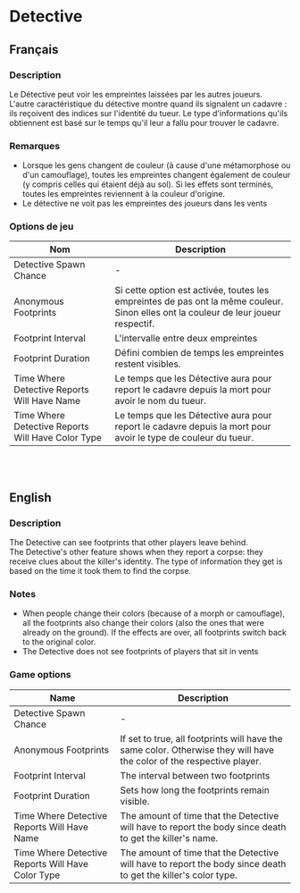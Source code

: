 # Detective

## Français

### Description

Le Détective peut voir les empreintes laissées par les autres joueurs.<br>
L'autre caractéristique du détective montre quand ils signalent un cadavre : ils reçoivent des indices sur l'identité du tueur. Le type d'informations qu'ils obtiennent est basé sur le temps qu'il leur a fallu pour trouver le cadavre.

### Remarques

* Lorsque les gens changent de couleur (à cause d'une métamorphose ou d'un camouflage), toutes les empreintes changent également de couleur (y compris celles qui étaient déjà au sol). Si les effets sont terminés, toutes les empreintes reviennent à la couleur d'origine.
* Le détective ne voit pas les empreintes des joueurs dans les vents

### Options de jeu

| Nom | Description |
| -------------- | --------------------- |
| Detective Spawn Chance | - |
| Anonymous Footprints | Si cette option est activée, toutes les empreintes de pas ont la même couleur. Sinon elles ont la couleur de leur joueur respectif. |
| Footprint Interval | L'intervalle entre deux empreintes |
| Footprint Duration | Défini combien de temps les empreintes restent visibles. |
| Time Where Detective Reports Will Have Name | Le temps que les Détective aura pour report le cadavre depuis la mort pour avoir le nom du tueur. |
| Time Where Detective Reports Will Have Color Type | Le temps que les Détective aura pour report le cadavre depuis la mort pour avoir le type de couleur du tueur. |

<br><br>

## English

### Description

The Detective can see footprints that other players leave behind.<br>
The Detective's other feature shows when they report a corpse: they receive clues about the killer's identity. The type of information they get is based on the time it took them to find the corpse.

### Notes

* When people change their colors (because of a morph or camouflage), all the footprints also change their colors (also the ones that were already on the ground). If the effects are over, all footprints switch back to the original color.
* The Detective does not see footprints of players that sit in vents

### Game options

| Name | Description |
| -------------- | --------------------- |
| Detective Spawn Chance | - |
| Anonymous Footprints | If set to true, all footprints will have the same color. Otherwise they will have the color of the respective player. |
| Footprint Interval | The interval between two footprints |
| Footprint Duration | Sets how long the footprints remain visible. |
| Time Where Detective Reports Will Have Name | The amount of time that the Detective will have to report the body since death to get the killer's name. |
| Time Where Detective Reports Will Have Color Type | The amount of time that the Detective will have to report the body since death to get the killer's color type. |